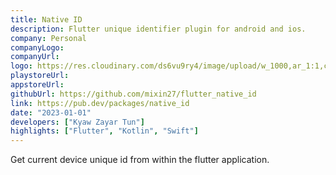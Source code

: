 ```yaml
---
title: Native ID
description: Flutter unique identifier plugin for android and ios.
company: Personal
companyLogo:
companyUrl:
logo: https://res.cloudinary.com/ds6vu9ry4/image/upload/w_1000,ar_1:1,c_fill,g_auto,e_art:hokusai/v1722995663/projects/13_docwir.png
playstoreUrl:
appstoreUrl:
githubUrl: https://github.com/mixin27/flutter_native_id
link: https://pub.dev/packages/native_id
date: "2023-01-01"
developers: ["Kyaw Zayar Tun"]
highlights: ["Flutter", "Kotlin", "Swift"]
---
```


Get current device unique id from within the flutter application.
